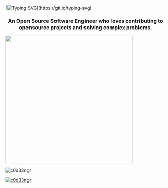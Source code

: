 [![Typing SVG](https://readme-typing-svg.herokuapp.com?size=25&color=F73B1D&lines=Hi+%F0%9F%91%8B!+I'm+Jeffrey.)](https://git.io/typing-svg)
<h3 align="center">An Open Source Software Engineer who loves contributing to opensource projects and solving complex problems.</h3>

<p>
  <img src="https://api.vaunt.dev/v1/github/entities/c0d33ngr/achievements?format=svg&limit=3" width="400" />
</p>

<p align="left"> <img src="https://komarev.com/ghpvc/?username=c0d33ngr&label=Profile%20views&color=0e75b6&style=flat" alt="c0d33ngr" /> </p>

<!--<p align="left"> <a href="https://github.com/ryo-ma/github-profile-trophy"><img src="https://github-profile-trophy.vercel.app/?username=c0d33ngr&theme=gruvbox" alt="c0d33ngr" /></a> </p> -->

<p align="left"> <a href="https://twitter.com/c0d33ngr" target="blank"><img src="https://img.shields.io/twitter/follow/c0d33ngr?logo=twitter&style=for-the-badge" alt="c0d33ngr" /></a> </p>
